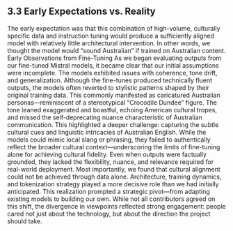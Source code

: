 ## 3.3 Early Expectations vs. Reality

The early expectation was that this combination of high-volume, culturally specific data and instruction tuning would produce a sufficiently aligned model with relatively little architectural intervention. In other words, we thought the model would “sound Australian” if trained on Australian content.
Early Observations from Fine-Tuning
As we began evaluating outputs from our fine-tuned Mistral models, it became clear that our initial assumptions were incomplete. The models exhibited issues with coherence, tone drift, and generalization.
Although the fine-tunes produced technically fluent outputs, the models often reverted to stylistic patterns shaped by their original training data. This commonly manifested as caricatured Australian personas—reminiscent of a stereotypical “Crocodile Dundee” figure. The tone leaned exaggerated and boastful, echoing American cultural tropes, and missed the self-deprecating nuance characteristic of Australian communication.
This highlighted a deeper challenge: capturing the subtle cultural cues and linguistic intricacies of Australian English. While the models could mimic local slang or phrasing, they failed to authentically reflect the broader cultural context—underscoring the limits of fine-tuning alone for achieving cultural fidelity.
Even when outputs were factually grounded, they lacked the flexibility, nuance, and relevance required for real-world deployment. Most importantly, we found that cultural alignment could not be achieved through data alone. Architecture, training dynamics, and tokenization strategy played a more decisive role than we had initially anticipated.
This realization prompted a strategic pivot—from adapting existing models to building our own. While not all contributors agreed on this shift, the divergence in viewpoints reflected strong engagement: people cared not just about the technology, but about the direction the project should take.
